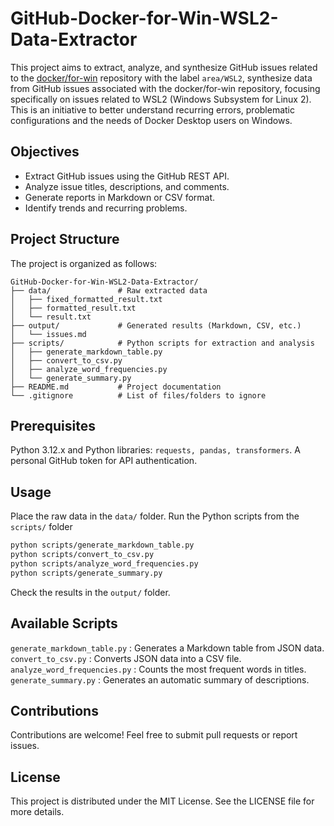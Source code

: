 # GitHub-Docker-for-Win-WSL2-Data-Extractor

This project aims to extract, analyze, and synthesize GitHub issues related to the [docker/for-win](https://github.com/docker/for-win) repository with the label `area/WSL2`, synthesize data from GitHub issues associated with the docker/for-win repository, focusing specifically on issues related to WSL2 (Windows Subsystem for Linux 2). This is an initiative to better understand recurring errors, problematic configurations and the needs of Docker Desktop users on Windows.

## Objectives
- Extract GitHub issues using the GitHub REST API.
- Analyze issue titles, descriptions, and comments.
- Generate reports in Markdown or CSV format.
- Identify trends and recurring problems.

## Project Structure
The project is organized as follows:

```plaintext
GitHub-Docker-for-Win-WSL2-Data-Extractor/
├── data/               # Raw extracted data
│   ├── fixed_formatted_result.txt
│   ├── formatted_result.txt
│   └── result.txt
├── output/             # Generated results (Markdown, CSV, etc.)
│   └── issues.md
├── scripts/            # Python scripts for extraction and analysis
│   ├── generate_markdown_table.py
│   ├── convert_to_csv.py
│   ├── analyze_word_frequencies.py
│   └── generate_summary.py
├── README.md           # Project documentation
└── .gitignore          # List of files/folders to ignore
```

## Prerequisites
Python 3.12.x and
Python libraries: ```requests, pandas, transformers```.
A personal GitHub token for API authentication.

## Usage
Place the raw data in the ```data/``` folder.
Run the Python scripts from the ```scripts/``` folder

```bash
python scripts/generate_markdown_table.py
python scripts/convert_to_csv.py
python scripts/analyze_word_frequencies.py
python scripts/generate_summary.py
```
Check the results in the ```output/``` folder.

## Available Scripts
```generate_markdown_table.py``` : Generates a Markdown table from JSON data.
```convert_to_csv.py``` : Converts JSON data into a CSV file.
```analyze_word_frequencies.py``` : Counts the most frequent words in titles.
```generate_summary.py``` : Generates an automatic summary of descriptions.

## Contributions
Contributions are welcome! Feel free to submit pull requests or report issues.

## License
This project is distributed under the MIT License. See the LICENSE file for more details.
